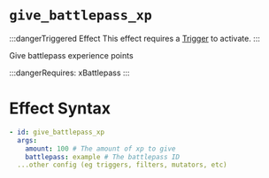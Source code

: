 # `give_battlepass_xp`
:::dangerTriggered Effect
This effect requires a [Trigger](https://plugins.auxilor.io/effects/all-triggers) to activate.
:::

Give battlepass experience points

:::dangerRequires:
xBattlepass
:::
# Effect Syntax
```yaml
- id: give_battlepass_xp
  args:
    amount: 100 # The amount of xp to give
    battlepass: example # The battlepass ID
  ...other config (eg triggers, filters, mutators, etc)
```
